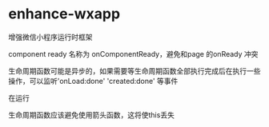 # enhance-wxapp
增强微信小程序运行时框架

component ready 名称为 onComponentReady，避免和page 的onReady 冲突

生命周期函数可能是异步的，如果需要等生命周期函数全部执行完成后在执行一些操作，可以监听'onLoad:done' 'created:done' 等事件

在运行

生命周期函数应该避免使用箭头函数，这将使this丢失